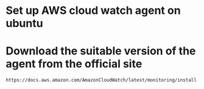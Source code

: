 # Set up AWS cloud watch agent on ubuntu

# Download the suitable version of the agent from the official site
``` bash
https://docs.aws.amazon.com/AmazonCloudWatch/latest/monitoring/install-CloudWatch-Agent-commandline-fleet.html ```
